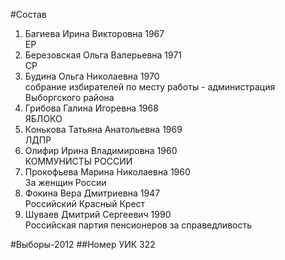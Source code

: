 #Состав
1. Багиева Ирина Викторовна 1967   
    ЕР
2. Березовская Ольга Валерьевна 1971   
    СР
3. Будина Ольга Николаевна 1970   
    собрание избирателей по месту работы - администрация Выборгского района
4. Грибова Галина Игоревна 1968   
    ЯБЛОКО
5. Конькова Татьяна Анатольевна 1969   
    ЛДПР
6. Олифир Ирина Владимировна 1960   
    КОММУНИСТЫ РОССИИ
7. Прокофьева Марина Николаевна 1960   
    За женщин России
8. Фокина Вера Дмитриевна 1947   
    Российский Красный Крест
9. Шуваев Дмитрий Сергеевич 1990   
    Российская партия пенсионеров за справедливость

#Выборы-2012
##Номер УИК
322